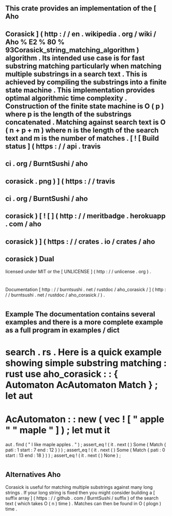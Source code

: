This
crate
provides
an
implementation
of
the
[
Aho
-
Corasick
]
(
http
:
/
/
en
.
wikipedia
.
org
/
wiki
/
Aho
%
E2
%
80
%
93Corasick_string_matching_algorithm
)
algorithm
.
Its
intended
use
case
is
for
fast
substring
matching
particularly
when
matching
multiple
substrings
in
a
search
text
.
This
is
achieved
by
compiling
the
substrings
into
a
finite
state
machine
.
This
implementation
provides
optimal
algorithmic
time
complexity
.
Construction
of
the
finite
state
machine
is
O
(
p
)
where
p
is
the
length
of
the
substrings
concatenated
.
Matching
against
search
text
is
O
(
n
+
p
+
m
)
where
n
is
the
length
of
the
search
text
and
m
is
the
number
of
matches
.
[
!
[
Build
status
]
(
https
:
/
/
api
.
travis
-
ci
.
org
/
BurntSushi
/
aho
-
corasick
.
png
)
]
(
https
:
/
/
travis
-
ci
.
org
/
BurntSushi
/
aho
-
corasick
)
[
!
[
]
(
http
:
/
/
meritbadge
.
herokuapp
.
com
/
aho
-
corasick
)
]
(
https
:
/
/
crates
.
io
/
crates
/
aho
-
corasick
)
Dual
-
licensed
under
MIT
or
the
[
UNLICENSE
]
(
http
:
/
/
unlicense
.
org
)
.
#
#
#
Documentation
[
http
:
/
/
burntsushi
.
net
/
rustdoc
/
aho_corasick
/
]
(
http
:
/
/
burntsushi
.
net
/
rustdoc
/
aho_corasick
/
)
.
#
#
#
Example
The
documentation
contains
several
examples
and
there
is
a
more
complete
example
as
a
full
program
in
examples
/
dict
-
search
.
rs
.
Here
is
a
quick
example
showing
simple
substring
matching
:
rust
use
aho_corasick
:
:
{
Automaton
AcAutomaton
Match
}
;
let
aut
=
AcAutomaton
:
:
new
(
vec
!
[
"
apple
"
"
maple
"
]
)
;
let
mut
it
=
aut
.
find
(
"
I
like
maple
apples
.
"
)
;
assert_eq
!
(
it
.
next
(
)
Some
(
Match
{
pati
:
1
start
:
7
end
:
12
}
)
)
;
assert_eq
!
(
it
.
next
(
)
Some
(
Match
{
pati
:
0
start
:
13
end
:
18
}
)
)
;
assert_eq
!
(
it
.
next
(
)
None
)
;
#
#
#
Alternatives
Aho
-
Corasick
is
useful
for
matching
multiple
substrings
against
many
long
strings
.
If
your
long
string
is
fixed
then
you
might
consider
building
a
[
suffix
array
]
(
https
:
/
/
github
.
com
/
BurntSushi
/
suffix
)
of
the
search
text
(
which
takes
O
(
n
)
time
)
.
Matches
can
then
be
found
in
O
(
plogn
)
time
.
